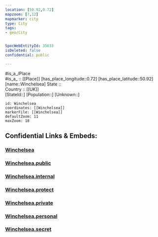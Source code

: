 ```yaml
---
location: [50.92,0.72] 
mapzoom: [7,12] 
mapmarker: city 
type: City
tags:
- geo/City


SpocWebEntityId: 35633
isDeleted: false
confidential: public

---
```

#is_a_/Place  
#is_a_ :: [[Place]] 
[has_place_longitude::0.72] 
[has_place_latitude::50.92] 
[name::Winchelsea] 
State ::  
Country :: [[UK]]  
[StateId::] 
[Population::] 
[Unknown::] 


```leaflet
id: Winchelsea
coordinates: [[Winchelsea]] 
markerFile: [[Winchelsea]] 
defaultZoom: 11 
maxZoom: 18
```


## Confidential Links & Embeds: 

### [Winchelsea](/_Standards/Earth/Continent/Europe/Europe~North/UK/England/Regions~England/South_East_England/Sussex~East/cities~EastSussex/Rother/cities~Rother/Winchelsea.md) 

### [Winchelsea.public](/_public/Earth/Continent/Europe/Europe~North/UK/England/Regions~England/South_East_England/Sussex~East/cities~EastSussex/Rother/cities~Rother/Winchelsea.public.md) 

### [Winchelsea.internal](/_internal/Earth/Continent/Europe/Europe~North/UK/England/Regions~England/South_East_England/Sussex~East/cities~EastSussex/Rother/cities~Rother/Winchelsea.internal.md) 

### [Winchelsea.protect](/_protect/Earth/Continent/Europe/Europe~North/UK/England/Regions~England/South_East_England/Sussex~East/cities~EastSussex/Rother/cities~Rother/Winchelsea.protect.md) 

### [Winchelsea.private](/_private/Earth/Continent/Europe/Europe~North/UK/England/Regions~England/South_East_England/Sussex~East/cities~EastSussex/Rother/cities~Rother/Winchelsea.private.md) 

### [Winchelsea.personal](/_personal/Earth/Continent/Europe/Europe~North/UK/England/Regions~England/South_East_England/Sussex~East/cities~EastSussex/Rother/cities~Rother/Winchelsea.personal.md) 

### [Winchelsea.secret](/_secret/Earth/Continent/Europe/Europe~North/UK/England/Regions~England/South_East_England/Sussex~East/cities~EastSussex/Rother/cities~Rother/Winchelsea.secret.md)

